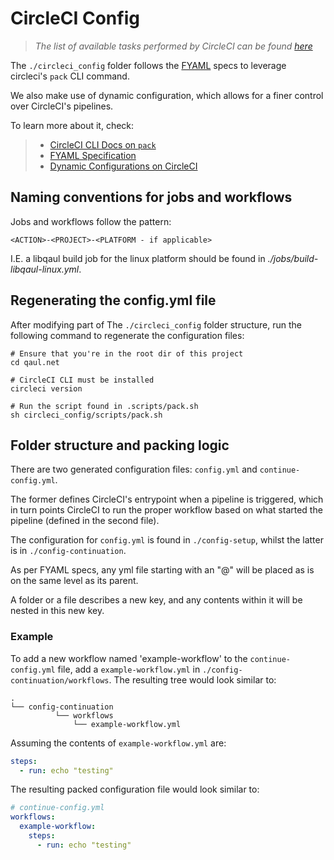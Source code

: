 # CircleCI Config
> *The list of available tasks performed by CircleCI can be found [here](qaul/tooling/circleci.md)*

The `./circleci_config` folder follows the [FYAML](https://github.com/CircleCI-Public/fyaml) specs
to leverage circleci's `pack` CLI command.

We also make use of dynamic configuration, which allows for
a finer control over CircleCI's pipelines.

To learn more about it, check:
> * [CircleCI CLI Docs on `pack`](https://circleci.com/docs/2.0/local-cli/#packing-a-config)
> * [FYAML Specification](https://github.com/CircleCI-Public/fyaml/blob/master/fyaml-specification.md)
> * [Dynamic Configurations on CircleCI](https://circleci.com/docs/2.0/dynamic-config/)

## Naming conventions for jobs and workflows
Jobs and workflows follow the pattern:

`<ACTION>-<PROJECT>-<PLATFORM - if applicable>`

I.E. a libqaul build job for the linux platform should be found in *./jobs/build-libqaul-linux.yml*.

## Regenerating the config.yml file
After modifying part of The `./circleci_config` folder structure, run the following command to regenerate the configuration files:

```shell
# Ensure that you're in the root dir of this project
cd qaul.net

# CircleCI CLI must be installed
circleci version

# Run the script found in .scripts/pack.sh
sh circleci_config/scripts/pack.sh
```

## Folder structure and packing logic
There are two generated configuration files: `config.yml` and `continue-config.yml`.

The former defines CircleCI's entrypoint when a pipeline is triggered, which in turn points
CircleCI to run the proper workflow based on what started the pipeline (defined in the second file).

The configuration for `config.yml` is found in `./config-setup`, whilst the latter is in `./config-continuation`.

As per FYAML specs, any yml file starting with an "@" will be placed as is on the same level as its
parent.

A folder or a file describes a new key, and any contents within it will be nested in this new key.

### Example
To add a new workflow named 'example-workflow' to the `continue-config.yml` file, add a `example-workflow.yml`
in `./config-continuation/workflows`. The resulting tree would look similar to:
```
.
└── config-continuation
          └── workflows
              └── example-workflow.yml
```

Assuming the contents of `example-workflow.yml` are:

```yml
steps:
  - run: echo "testing"
```

The resulting packed configuration file would look similar to:

```yml
# continue-config.yml
workflows:
  example-workflow:
    steps:
      - run: echo "testing"
```